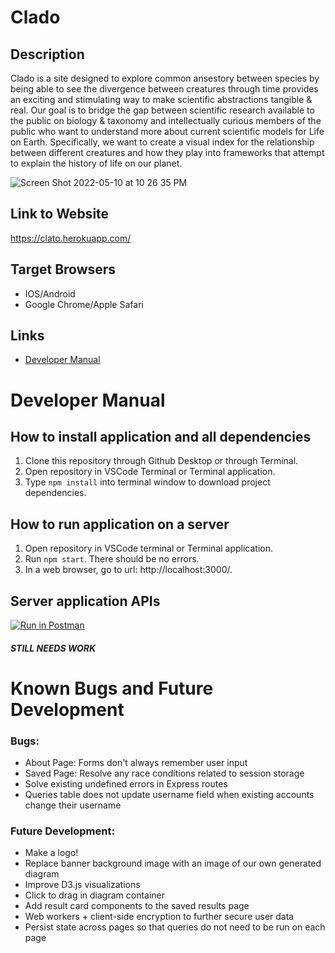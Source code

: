 # Clado
## Description
Clado is a site designed to explore common ansestory between species by being able to see the divergence between creatures through time provides an exciting and stimulating way to make scientific abstractions tangible & real. Our goal is to bridge the gap between scientific research available to the public on biology & taxonomy and intellectually curious members of the public who want to understand more about current scientific models for Life on Earth. Specifically, we want to create a visual index for the relationship between different creatures and how they play into frameworks that attempt to explain the history of life on our planet.

![Screen Shot 2022-05-10 at 10 26 35 PM](https://user-images.githubusercontent.com/79057519/167756543-6df2bc23-5a6e-4d74-9566-ff67817cc91d.png)

## Link to Website
https://clato.herokuapp.com/
## Target Browsers
* IOS/Android
* Google Chrome/Apple Safari
## Links
* [Developer Manual](https://github.com/inst377-group3/Final-Project-Base/blob/main/README.md#developer-manual)

# Developer Manual
## How to install application and all dependencies
1. Clone this repository through Github Desktop or through Terminal.
2. Open repository in VSCode Terminal or Terminal application.
3. Type `npm install` into terminal window to download project dependencies.
## How to run application on a server
1. Open repository in VSCode terminal or Terminal application.
2. Run `npm start`. There should be no errors.
3. In a web browser, go to url: http://localhost:3000/.

## Server application APIs

[![Run in Postman](https://run.pstmn.io/button.svg)](https://app.getpostman.com/run-collection/1f8a112f2908e715f9a1?action=collection%2Fimport)

##### STILL NEEDS WORK


# Known Bugs and Future Development
### Bugs: 
* About Page: Forms don't always remember user input
* Saved Page: Resolve any race conditions related to session storage
* Solve existing undefined errors in Express routes
* Queries table does not update username field when existing accounts change their username
### Future Development:
* Make a logo!
* Replace banner background image with an image of our own generated diagram
* Improve D3.js visualizations
* Click to drag in diagram container
* Add result card components to the saved results page
* Web workers + client-side encryption to further secure user data 
* Persist state across pages so that queries do not need to be run on each page
